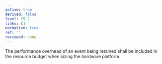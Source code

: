 ```yaml
---
active: true
derived: false
level: 25.2
links: []
normative: true
ref: ''
reviewed: none
---
```


The performance overhead of an event being retained shall be included in the resource budget when sizing the hardware platform.

